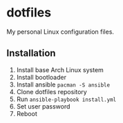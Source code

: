 # dotfiles

My personal Linux configuration files.

## Installation

1. Install base Arch Linux system
2. Install bootloader
3. Install ansible `pacman -S ansible`
4. Clone dotfiles repository
5. Run `ansible-playbook install.yml`
6. Set user password
7. Reboot
